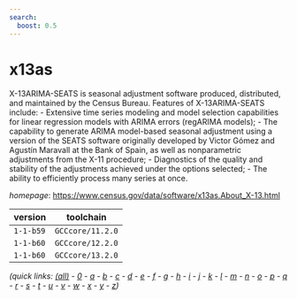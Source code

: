 ```yaml
---
search:
  boost: 0.5
---
```

# x13as

X-13ARIMA-SEATS is seasonal adjustment software produced, distributed, and maintained by the Census Bureau.  Features of X-13ARIMA-SEATS include:     - Extensive time series modeling and model selection capabilities for       linear regression models with ARIMA errors (regARIMA models);     - The capability to generate ARIMA model-based seasonal adjustment       using a version of the SEATS software originally developed by Victor       Gómez and Agustín Maravall at the Bank of Spain, as well as nonparametric       adjustments from the X-11 procedure;     - Diagnostics of the quality and stability of the adjustments       achieved under the options selected;     - The ability to efficiently process many series at once.

*homepage*: <https://www.census.gov/data/software/x13as.About_X-13.html>

version | toolchain
--------|----------
``1-1-b59`` | ``GCCcore/11.2.0``
``1-1-b60`` | ``GCCcore/12.2.0``
``1-1-b60`` | ``GCCcore/13.2.0``


*(quick links: [(all)](../index.md) - [0](../0/index.md) - [a](../a/index.md) - [b](../b/index.md) - [c](../c/index.md) - [d](../d/index.md) - [e](../e/index.md) - [f](../f/index.md) - [g](../g/index.md) - [h](../h/index.md) - [i](../i/index.md) - [j](../j/index.md) - [k](../k/index.md) - [l](../l/index.md) - [m](../m/index.md) - [n](../n/index.md) - [o](../o/index.md) - [p](../p/index.md) - [q](../q/index.md) - [r](../r/index.md) - [s](../s/index.md) - [t](../t/index.md) - [u](../u/index.md) - [v](../v/index.md) - [w](../w/index.md) - [x](../x/index.md) - [y](../y/index.md) - [z](../z/index.md))*

